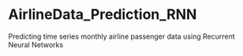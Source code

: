 # AirlineData_Prediction_RNN
Predicting time series monthly airline passenger data using Recurrent Neural Networks

